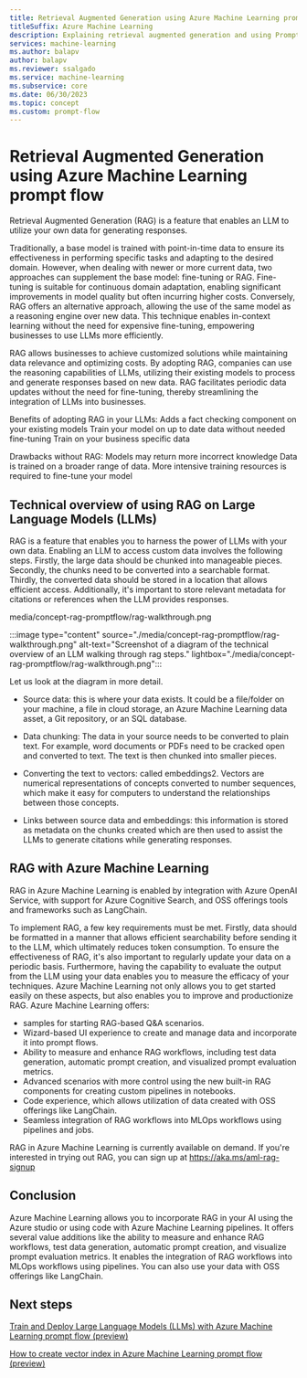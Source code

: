 ```yaml
---
title: Retrieval Augmented Generation using Azure Machine Learning prompt flow (preview)
titleSuffix: Azure Machine Learning
description: Explaining retrieval augmented generation and using Prompt Flow models for business use cases
services: machine-learning
ms.author: balapv
author: balapv
ms.reviewer: ssalgado
ms.service: machine-learning
ms.subservice: core
ms.date: 06/30/2023
ms.topic: concept
ms.custom: prompt-flow
---
```


# Retrieval Augmented Generation using Azure Machine Learning prompt flow

Retrieval Augmented Generation (RAG) is a feature that enables an LLM to utilize your own data for generating responses.  

Traditionally, a base model is trained with point-in-time data to ensure its effectiveness in performing specific tasks and adapting to the desired domain. However, when dealing with newer or more current data, two approaches can supplement the base model: fine-tuning or RAG. Fine-tuning is suitable for continuous domain adaptation, enabling significant improvements in model quality but often incurring higher costs. Conversely, RAG offers an alternative approach, allowing the use of the same model as a reasoning engine over new data. This technique enables in-context learning without the need for expensive fine-tuning, empowering businesses to use LLMs more efficiently. 

RAG allows businesses to achieve customized solutions while maintaining data relevance and optimizing costs. By adopting RAG, companies can use the reasoning capabilities of LLMs, utilizing their existing models to process and generate responses based on new data. RAG facilitates periodic data updates without the need for fine-tuning, thereby streamlining the integration of LLMs into businesses. 

Benefits of adopting RAG in your LLMs:
Adds a fact checking component on your existing models
Train your model on up to date data without needed fine-tuning
Train on your business specific data

Drawbacks without RAG:
Models may return more incorrect knowledge
Data is trained on a broader range of data. More intensive training resources is required to fine-tune your model 

## Technical overview of using RAG on Large Language Models (LLMs)

RAG is a feature that enables you to harness the power of LLMs with your own data. Enabling an LLM to access custom data involves the following steps. Firstly, the large data should be chunked into manageable pieces. Secondly, the chunks need to be converted into a searchable format. Thirdly, the converted data should be stored in a location that allows efficient access. Additionally, it's important to store relevant metadata for citations or references when the LLM provides responses. 

media/concept-rag-promptflow/rag-walkthrough.png

:::image type="content" source="./media/concept-rag-promptflow/rag-walkthrough.png" alt-text="Screenshot of a diagram of the technical overview of an LLM walking through rag steps." lightbox="./media/concept-rag-promptflow/rag-walkthrough.png":::

Let us look at the diagram in more detail. 

* Source data: this is where your data exists. It could be a file/folder on your machine, a file in cloud storage, an Azure Machine Learning data asset, a Git repository, or an SQL database. 

* Data chunking: The data in your source needs to be converted to plain text. For example, word documents or PDFs need to be cracked open and converted to text. The text is then chunked into smaller pieces. 

* Converting the text to vectors: called embeddings2. Vectors are numerical representations of concepts converted to number sequences, which make it easy for computers to understand the relationships between those concepts. 

* Links between source data and embeddings: this information is stored as metadata on the chunks created which are then used to assist the LLMs to generate citations while generating responses. 

## RAG with Azure Machine Learning 

RAG in Azure Machine Learning is enabled by integration with Azure OpenAI Service, with support for Azure Cognitive Search, and OSS offerings tools and frameworks such as LangChain. 

To implement RAG, a few key requirements must be met. Firstly, data should be formatted in a manner that allows efficient searchability before sending it to the LLM, which ultimately reduces token consumption. To ensure the effectiveness of RAG, it's also important to regularly update your data on a periodic basis. Furthermore, having the capability to evaluate the output from the LLM using your data enables you to measure the efficacy of your techniques. Azure Machine Learning not only allows you to get started easily on these aspects, but also enables you to improve and productionize RAG. Azure Machine Learning offers: 

* samples for starting RAG-based Q&A scenarios. 
* Wizard-based UI experience to create and manage data and incorporate it into prompt flows. 
* Ability to measure and enhance RAG workflows, including test data generation, automatic prompt creation, and visualized prompt evaluation metrics. 
* Advanced scenarios with more control using the new built-in RAG components for creating custom pipelines in notebooks. 
* Code experience, which allows utilization of data created with OSS offerings like LangChain. 
* Seamless integration of RAG workflows into MLOps workflows using pipelines and jobs. 

RAG in Azure Machine Learning is currently available on demand. If you're interested
in trying out RAG, you can sign up at <https://aka.ms/aml-rag-signup>

## Conclusion

Azure Machine Learning allows you to incorporate RAG in your AI using the Azure studio or using code with Azure Machine Learning pipelines. It offers several value additions like the ability to measure and enhance RAG workflows, test data generation, automatic prompt creation, and visualize prompt evaluation metrics. It enables the integration of RAG workflows into MLOps workflows using pipelines. You can also use your data with OSS offerings like LangChain. 

[^1]: [Retrieval-Augmented Generation for Knowledge-Intensive NLP Tasks](https://arxiv.org/abs/2005.11401).
[^2]: To convert text to vectors, that is, create embeddings, an embedding
model is used. Azure OpenAI Service models like Ada or open-source
libraries like [Sentence Transformers](https://www.sbert.net/index.html)
can be used to create embeddings.
[^3]: In Azure Machine Learning, the Vector Index could be a [FAISS](https://faiss.ai/)
Index or an [Azure Cognitive Search
index](../search/search-what-is-an-index.md).

## Next steps

[Train and Deploy Large Language Models (LLMs) with Azure Machine Learning prompt flow (preview)](how-to-train-promptflow.md)

[How to create vector index in Azure Machine Learning prompt flow (preview)](how-to-create-vector-index.md)

